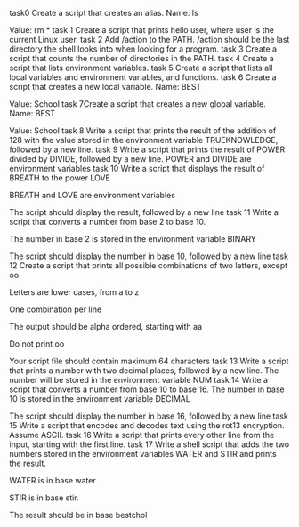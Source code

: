 task0 Create a script that creates an alias.
Name: ls

Value: rm *
task 1 Create a script that prints hello user, where user is the current Linux user.
task 2 Add /action to the PATH. /action should be the last directory the shell looks into when looking for a program.
task 3 Create a script that counts the number of directories in the PATH.
task 4 Create a script that lists environment variables.
task 5 Create a script that lists all local variables and environment variables, and functions.
task 6 Create a script that creates a new local variable.
Name: BEST

Value: School
task 7Create a script that creates a new global variable.
Name: BEST

Value: School 
task 8 Write a script that prints the result of the addition of 128 with the value stored in the environment variable TRUEKNOWLEDGE, followed by a new line.
task 9 Write a script that prints the result of POWER divided by DIVIDE, followed by a new line.
POWER and DIVIDE are environment variables
task 10 Write a script that displays the result of BREATH to the power LOVE

BREATH and LOVE are environment variables

The script should display the result, followed by a new line
task 11 Write a script that converts a number from base 2 to base 10.



The number in base 2 is stored in the environment variable BINARY

The script should display the number in base 10, followed by a new line
task 12 Create a script that prints all possible combinations of two letters, except oo.

Letters are lower cases, from a to z

One combination per line

The output should be alpha ordered, starting with aa

Do not print oo

Your script file should contain maximum 64 characters
task 13 Write a script that prints a number with two decimal places, followed by a new line.
The number will be stored in the environment variable NUM
task 14 Write a script that converts a number from base 10 to base 16.
The number in base 10 is stored in the environment variable DECIMAL

The script should display the number in base 16, followed by a new line
task 15 Write a script that encodes and decodes text using the rot13 encryption. Assume ASCII.
task 16 Write a script that prints every other line from the input, starting with the first line.
task 17 Write a shell script that adds the two numbers stored in the environment variables WATER and STIR and prints the result.



WATER is in base water

STIR is in base stir.

The result should be in base bestchol
